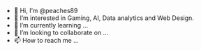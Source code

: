 - 👋 Hi, I’m @peaches89
- 👀 I’m interested in Gaming, AI, Data analytics and Web Design.
- 🌱 I’m currently learning ...
- 💞️ I’m looking to collaborate on ...
- 📫 How to reach me ...

<!---
peaches89/peaches89 is a ✨ special ✨ repository because its `README.md` (this file) appears on your GitHub profile.
You can click the Preview link to take a look at your changes.
--->
